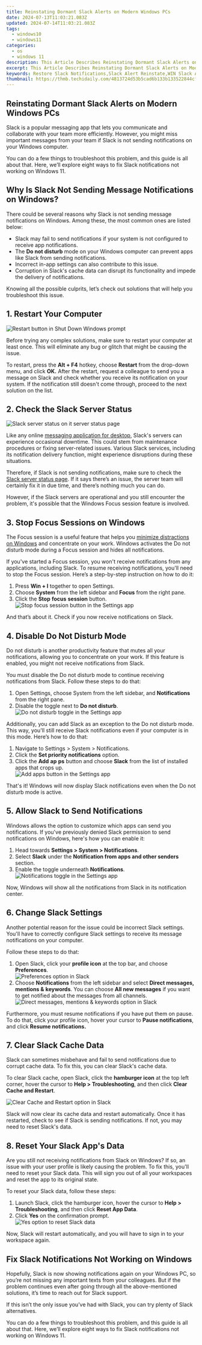 ```yaml
---
title: Reinstating Dormant Slack Alerts on Modern Windows PCs
date: 2024-07-13T11:03:21.083Z
updated: 2024-07-14T11:03:21.083Z
tags:
  - windows10
  - windows11
categories:
  - os
  - windows 11
description: This Article Describes Reinstating Dormant Slack Alerts on Modern Windows PCs
excerpt: This Article Describes Reinstating Dormant Slack Alerts on Modern Windows PCs
keywords: Restore Slack Notifications,Slack Alert Reinstate,WIN Slack Alerts Revive,Dormant Alerts Fix,Modern Windows Slack,PC Alerts Reactivation,Update Slack Alerts
thumbnail: https://thmb.techidaily.com/4813724d53b5cad6b133b133522844cf1838d9743eb384dd583504939bc1aed2.jpg
---
```


## Reinstating Dormant Slack Alerts on Modern Windows PCs

 Slack is a popular messaging app that lets you communicate and collaborate with your team more efficiently. However, you might miss important messages from your team if Slack is not sending notifications on your Windows computer.

 You can do a few things to troubleshoot this problem, and this guide is all about that. Here, we’ll explore eight ways to fix Slack notifications not working on Windows 11\.

## Why Is Slack Not Sending Message Notifications on Windows?

 There could be several reasons why Slack is not sending message notifications on Windows. Among these, the most common ones are listed below:

* Slack may fail to send notifications if your system is not configured to receive app notifications.
* The **Do not disturb** mode on your Windows computer can prevent apps like Slack from sending notifications.
* Incorrect in-app settings can also contribute to this issue.
* Corruption in Slack's cache data can disrupt its functionality and impede the delivery of notifications.

 Knowing all the possible culprits, let’s check out solutions that will help you troubleshoot this issue.

## 1\. Restart Your Computer

![Restart button in Shut Down Windows prompt](https://static1.makeuseofimages.com/wordpress/wp-content/uploads/2023/08/restart-button.jpg)

 Before trying any complex solutions, make sure to restart your computer at least once. This will eliminate any bug or glitch that might be causing the issue.

 To restart, press the **Alt + F4** hotkey, choose **Restart** from the drop-down menu, and click **OK.** After the restart, request a colleague to send you a message on Slack and check whether you receive its notification on your system. If the notification still doesn't come through, proceed to the next solution on the list.

## 2\. Check the Slack Server Status

![Slack server status on it server status page](https://static1.makeuseofimages.com/wordpress/wp-content/uploads/2023/08/slack-server-status.jpg)

 Like any online [messaging application for desktop](https://www.makeuseof.com/best-all-in-one-messaging-platforms/), Slack's servers can experience occasional downtime. This could stem from maintenance procedures or fixing server-related issues. Various Slack services, including its notification delivery function, might experience disruptions during these situations.

 Therefore, if Slack is not sending notifications, make sure to check the [Slack server status page](https://status.slack.com/). If it says there’s an issue, the server team will certainly fix it in due time, and there’s nothing much you can do.

 However, if the Slack servers are operational and you still encounter the problem, it's possible that the Windows Focus session feature is involved.

## 3\. Stop Focus Sessions on Windows

 The Focus session is a useful feature that helps you [minimize distractions on Windows](https://www.makeuseof.com/windows-11-focus-assist-minimize-distractions/) and concentrate on your work. Windows activates the Do not disturb mode during a Focus session and hides all notifications.

 If you've started a Focus session, you won't receive notifications from any applications, including Slack. To resume receiving notifications, you'll need to stop the Focus session. Here’s a step-by-step instruction on how to do it:

1. Press **Win + I** together to open Settings.
2. Choose **System** from the left sidebar and **Focus** from the right pane.
3. Click the **Stop** **focus** **session** button.  
![Stop focus session button in the Settings app](https://static1.makeuseofimages.com/wordpress/wp-content/uploads/2023/08/stop-focus-session-button.jpg)

 And that’s about it. Check if you now receive notifications on Slack.

## 4\. Disable Do Not Disturb Mode

 Do not disturb is another productivity feature that mutes all your notifications, allowing you to concentrate on your work. If this feature is enabled, you might not receive notifications from Slack.

 You must disable the Do not disturb mode to continue receiving notifications from Slack. Follow these steps to do that:

1. Open Settings, choose System from the left sidebar, and **Notifications** from the right pane.
2. Disable the toggle next to **Do not disturb**.  
![Do not disturb toggle in the Settings app](https://static1.makeuseofimages.com/wordpress/wp-content/uploads/2023/08/do-not-disturb-toggle.jpg)

 Additionally, you can add Slack as an exception to the Do not disturb mode. This way, you'll still receive Slack notifications even if your computer is in this mode. Here’s how to do that:

1. Navigate to Settings > System > Notifications.
2. Click the **Set priority notifications** option.
3. Click the **Add** **ap** **ps** button and choose **Slack** from the list of installed apps that crops up.  
![Add apps button in the Settings app](https://static1.makeuseofimages.com/wordpress/wp-content/uploads/2023/08/add-apps-button.jpg)

 That's it! Windows will now display Slack notifications even when the Do not disturb mode is active.

## 5\. Allow Slack to Send Notifications

 Windows allows the option to customize which apps can send you notifications. If you've previously denied Slack permission to send notifications on Windows, here's how you can enable it:

1. Head towards **Settings > System > Notifications**.
2. Select **Slack** under the **Notification from apps and other senders** section.
3. Enable the toggle underneath **Notifications**.  
![Notifications toggle in the Settings app](https://static1.makeuseofimages.com/wordpress/wp-content/uploads/2023/08/notifications-toggle.jpg)

 Now, Windows will show all the notifications from Slack in its notification center.

## 6\. Change Slack Settings

 Another potential reason for the issue could be incorrect Slack settings. You'll have to correctly configure Slack settings to receive its message notifications on your computer.

 Follow these steps to do that:

1. Open Slack, click your **profile icon** at the top bar, and choose **Preferences**.  
![Preferences option in Slack](https://static1.makeuseofimages.com/wordpress/wp-content/uploads/2023/08/preferences-option.jpg)
2. Choose **Notifications** from the left sidebar and select **Direct messages, mentions &** **keywords**. You can choose **All new messages** if you want to get notified about the messages from all channels.  
![Direct messages, mentions & keywords option in Slack](https://static1.makeuseofimages.com/wordpress/wp-content/uploads/2023/08/direct-messages-mentions-keywords-option.jpg)

 Furthermore, you must resume notifications if you have put them on pause. To do that, click your profile icon, hover your cursor to **Pause notifications**, and click **Resume notifications.**

## 7\. Clear Slack Cache Data

 Slack can sometimes misbehave and fail to send notifications due to corrupt cache data. To fix this, you can clear Slack's cache data.

 To clear Slack cache, open Slack, click the **hamburger icon** at the top left corner, hover the cursor to **Help > Troubleshooting**, and then click **Clear Cache and Restart**.

![Clear Cache and Restart option in Slack](https://static1.makeuseofimages.com/wordpress/wp-content/uploads/2023/08/clear-cache-and-restart.jpg)

 Slack will now clear its cache data and restart automatically. Once it has restarted, check to see if Slack is sending notifications. If not, you may need to reset Slack's data.

## 8\. Reset Your Slack App's Data

 Are you still not receiving notifications from Slack on Windows? If so, an issue with your user profile is likely causing the problem. To fix this, you'll need to reset your Slack data. This will sign you out of all your workspaces and reset the app to its original state.

 To reset your Slack data, follow these steps:

1. Launch Slack, click the hamburger icon, hover the cursor to **Help > Troubleshooting**, and then click **Reset App Data**.
2. Click **Yes** on the confirmation prompt.  
![Yes option to reset Slack data](https://static1.makeuseofimages.com/wordpress/wp-content/uploads/2023/08/yes-option.jpg)

 Now, Slack will restart automatically, and you will have to sign in to your workspace again.

## Fix Slack Notifications Not Working on Windows

 Hopefully, Slack is now showing notifications again on your Windows PC, so you’re not missing any important texts from your colleagues. But if the problem continues even after going through all the above-mentioned solutions, it’s time to reach out for Slack support.

 If this isn’t the only issue you’ve had with Slack, you can try plenty of Slack alternatives.

 You can do a few things to troubleshoot this problem, and this guide is all about that. Here, we’ll explore eight ways to fix Slack notifications not working on Windows 11\.



<ins class="adsbygoogle"
      style="display:block"
      data-ad-client="ca-pub-7571918770474297"
      data-ad-slot="8358498916"
      data-ad-format="auto"
      data-full-width-responsive="true"></ins>

